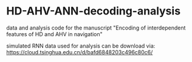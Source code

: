 # HD-AHV-ANN-decoding-analysis
data and analysis code for the manuscript "Encoding of interdependent features of HD and AHV in navigation"

simulated RNN data used for analysis can be download via:
https://cloud.tsinghua.edu.cn/d/bafd6848203c496c80c6/ 

